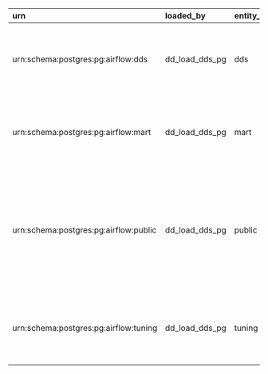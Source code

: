 | urn                                   | loaded_by      | entity_name   | entity_type   | entity_name_short   | info                   | search_data                                  | codes   | grid   | json_data                                                                        | json_system                                                                           | json_data_ui   | htmls   | links   | notifications   | tables                                                                                                                                                                                                       | tags   |
|:--------------------------------------|:---------------|:--------------|:--------------|:--------------------|:-----------------------|:---------------------------------------------|:--------|:-------|:---------------------------------------------------------------------------------|:--------------------------------------------------------------------------------------|:---------------|:--------|:--------|:----------------|:-------------------------------------------------------------------------------------------------------------------------------------------------------------------------------------------------------------|:-------|
| urn:schema:postgres:pg:airflow:dds    | dd_load_dds_pg | dds           | SCHEMA        |                     |                        | urn:schema:postgres:pg:airflow:dds dds       |         |        | {'schema_acl': None, 'schema_owner': 'airflow'}                                  | {'card_type': 'Schema', 'type_for_search': 'Schema', 'system_for_search': 'Postgres'} |                |         |         |                 | [{'data': [{'Key': 'Owner', 'Value': 'airflow'}], 'header': 'General', 'columns': ['Key', 'Value'], 'display_headers': '0'}]                                                                                 |        |
| urn:schema:postgres:pg:airflow:mart   | dd_load_dds_pg | mart          | SCHEMA        |                     |                        | urn:schema:postgres:pg:airflow:mart mart     |         |        | {'schema_acl': None, 'schema_owner': 'airflow'}                                  | {'card_type': 'Schema', 'type_for_search': 'Schema', 'system_for_search': 'Postgres'} |                |         |         |                 | [{'data': [{'Key': 'Owner', 'Value': 'airflow'}], 'header': 'General', 'columns': ['Key', 'Value'], 'display_headers': '0'}]                                                                                 |        |
| urn:schema:postgres:pg:airflow:public | dd_load_dds_pg | public        | SCHEMA        |                     | standard public schema | urn:schema:postgres:pg:airflow:public public |         |        | {'schema_acl': ['airflow=UC/airflow', '=UC/airflow'], 'schema_owner': 'airflow'} | {'card_type': 'Schema', 'type_for_search': 'Schema', 'system_for_search': 'Postgres'} |                |         |         |                 | [{'data': [{'Key': 'Owner', 'Value': 'airflow'}, {'Key': 'Access privileges', 'Value': "['airflow=UC/airflow', '=UC/airflow']"}], 'header': 'General', 'columns': ['Key', 'Value'], 'display_headers': '0'}] |        |
| urn:schema:postgres:pg:airflow:tuning | dd_load_dds_pg | tuning        | SCHEMA        |                     |                        | urn:schema:postgres:pg:airflow:tuning tuning |         |        | {'schema_acl': None, 'schema_owner': 'airflow'}                                  | {'card_type': 'Schema', 'type_for_search': 'Schema', 'system_for_search': 'Postgres'} |                |         |         |                 | [{'data': [{'Key': 'Owner', 'Value': 'airflow'}], 'header': 'General', 'columns': ['Key', 'Value'], 'display_headers': '0'}]                                                                                 |        |